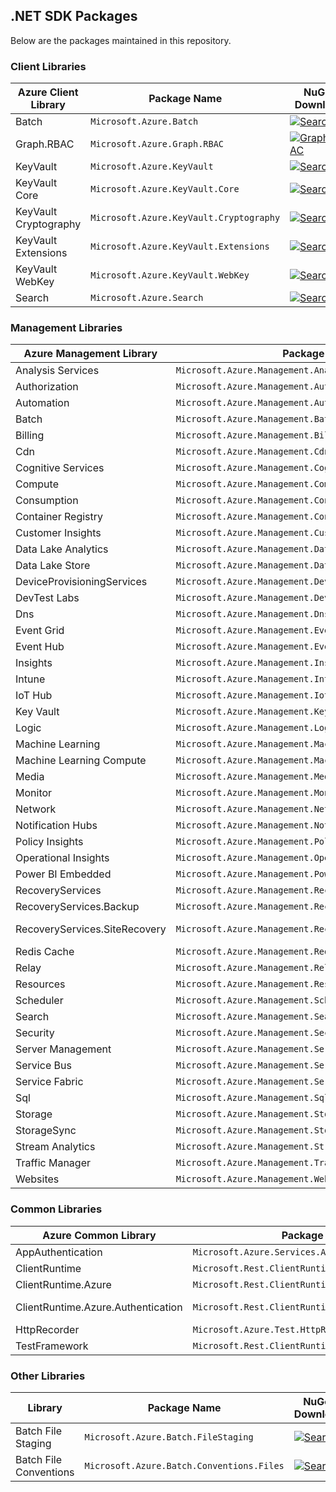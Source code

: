 ## .NET SDK Packages

Below are the packages maintained in this repository.

### Client Libraries

| Azure Client Library | Package Name                            | NuGet Download |
| ------------------------ | --------------------------------------- | -------------- |
| Batch                    | `Microsoft.Azure.Batch`                 | [![Search](https://img.shields.io/nuget/vpre/Microsoft.Azure.Batch.svg)](https://www.nuget.org/packages/Microsoft.Azure.Batch) |
| Graph.RBAC               | `Microsoft.Azure.Graph.RBAC`            | [![Graph.RBAC](https://img.shields.io/nuget/vpre/Microsoft.Azure.Graph.RBAC.svg)](https://www.nuget.org/packages/Microsoft.Azure.Graph.RBAC) |
| KeyVault                 | `Microsoft.Azure.KeyVault`              | [![Search](https://img.shields.io/nuget/vpre/Microsoft.Azure.KeyVault.svg)](https://www.nuget.org/packages/Microsoft.Azure.KeyVault) |
| KeyVault Core            | `Microsoft.Azure.KeyVault.Core`         | [![Search](https://img.shields.io/nuget/vpre/Microsoft.Azure.KeyVault.Core.svg)](https://www.nuget.org/packages/Microsoft.Azure.KeyVault.Core) |
| KeyVault Cryptography    | `Microsoft.Azure.KeyVault.Cryptography` | [![Search](https://img.shields.io/nuget/vpre/Microsoft.Azure.KeyVault.Cryptography.svg)](https://www.nuget.org/packages/Microsoft.Azure.KeyVault.Cryptography) |
| KeyVault Extensions      | `Microsoft.Azure.KeyVault.Extensions`   | [![Search](https://img.shields.io/nuget/vpre/Microsoft.Azure.KeyVault.Extensions.svg)](https://www.nuget.org/packages/Microsoft.Azure.KeyVault.Extensions) |
| KeyVault WebKey          | `Microsoft.Azure.KeyVault.WebKey`       | [![Search](https://img.shields.io/nuget/vpre/Microsoft.Azure.KeyVault.WebKey.svg)](https://www.nuget.org/packages/Microsoft.Azure.KeyVault.WebKey) |
| Search                   | `Microsoft.Azure.Search`                | [![Search](https://img.shields.io/nuget/vpre/Microsoft.Azure.Search.svg)](https://www.nuget.org/packages/Microsoft.Azure.Search) |

### Management Libraries

| Azure Management Library      | Package Name                                                | NuGet Download |
| ----------------------------- | ----------------------------------------------------------- | -------------- |
| Analysis Services             | `Microsoft.Azure.Management.Analysis`                       | [![Analysis Services](https://img.shields.io/nuget/vpre/Microsoft.Azure.Management.Analysis.svg)](https://www.nuget.org/packages/Microsoft.Azure.Management.Analysis) |
| Authorization                 | `Microsoft.Azure.Management.Authorization`                  | [![Authorization](https://img.shields.io/nuget/vpre/Microsoft.Azure.Management.Authorization.svg)](https://www.nuget.org/packages/Microsoft.Azure.Management.Authorization) |
| Automation                    | `Microsoft.Azure.Management.Automation`                     | [![Automation](https://img.shields.io/nuget/vpre/Microsoft.Azure.Management.Automation.svg)](https://www.nuget.org/packages/Microsoft.Azure.Management.Automation/) |
| Batch                         | `Microsoft.Azure.Management.Batch`                          | [![Batch](https://img.shields.io/nuget/vpre/Microsoft.Azure.Management.Batch.svg)](https://www.nuget.org/packages/Microsoft.Azure.Management.Batch/) |
| Billing                       | `Microsoft.Azure.Management.Billing`                        | [![Billing](https://img.shields.io/nuget/vpre/Microsoft.Azure.Management.Billing.svg)](https://www.nuget.org/packages/Microsoft.Azure.Management.Billing) |
| Cdn                           | `Microsoft.Azure.Management.Cdn`                            | [![Cdn](https://img.shields.io/nuget/vpre/Microsoft.Azure.Management.Cdn.svg)](https://www.nuget.org/packages/Microsoft.Azure.Management.Cdn) |
| Cognitive Services            | `Microsoft.Azure.Management.CognitiveServices`              | [![Cognitive Services](https://img.shields.io/nuget/vpre/Microsoft.Azure.Management.CognitiveServices.svg)](https://www.nuget.org/packages/Microsoft.Azure.Management.CognitiveServices) |
| Compute                       | `Microsoft.Azure.Management.Compute`                        | [![Compute](https://img.shields.io/nuget/vpre/Microsoft.Azure.Management.Compute.svg)](https://www.nuget.org/packages/Microsoft.Azure.Management.Compute) |
| Consumption                       | `Microsoft.Azure.Management.Consumption`                | [![Consumption](https://img.shields.io/nuget/vpre/Microsoft.Azure.Management.Consumption.svg)](https://www.nuget.org/packages/Microsoft.Azure.Management.Consumption) |
| Container Registry            | `Microsoft.Azure.Management.ContainerRegistry`              | [![Container Registry](https://img.shields.io/nuget/vpre/Microsoft.Azure.Management.ContainerRegistry.svg)](https://www.nuget.org/packages/Microsoft.Azure.Management.ContainerRegistry) |
| Customer Insights             | `Microsoft.Azure.Management.CustomerInsights`               | [![Customer Insights](https://img.shields.io/nuget/vpre/Microsoft.Azure.Management.CustomerInsights.svg)](https://www.nuget.org/packages/Microsoft.Azure.Management.CustomerInsights) |
| Data Lake Analytics           | `Microsoft.Azure.Management.DataLakeAnalytics`              | [![Data Lake Analytics](https://img.shields.io/nuget/vpre/Microsoft.Azure.Management.DataLake.Analytics.svg)](https://www.nuget.org/packages/Microsoft.Azure.Management.DataLake.Analytics) |
| Data Lake Store               | `Microsoft.Azure.Management.DataLakeStore`                  | [![Data Lake Store](https://img.shields.io/nuget/vpre/Microsoft.Azure.Management.DataLake.Store.svg)](https://www.nuget.org/packages/Microsoft.Azure.Management.DataLake.Store) |
| DeviceProvisioningServices    | `Microsoft.Azure.Management.DeviceProvisioningServices`     | [![DeviceProvisioningServices](https://img.shields.io/nuget/vpre/Microsoft.Azure.Management.DeviceProvisioningServices.svg)](https://www.nuget.org/packages/Microsoft.Azure.Management.DeviceProvisioningServices) |
| DevTest Labs                  | `Microsoft.Azure.Management.DevTestLabs`                    | [![DevTest Labs](https://img.shields.io/nuget/vpre/Microsoft.Azure.Management.DevTestLabs.svg)](https://www.nuget.org/packages/Microsoft.Azure.Management.DevTestLabs) |
| Dns                           | `Microsoft.Azure.Management.Dns`                            | [![Dns](https://img.shields.io/nuget/vpre/Microsoft.Azure.Management.Dns.svg)](https://www.nuget.org/packages/Microsoft.Azure.Management.Dns) |
| Event Grid                    | `Microsoft.Azure.Management.EventGrid`                      | [![Event Grid](https://img.shields.io/nuget/vpre/Microsoft.Azure.Management.EventGrid.svg)](https://www.nuget.org/packages/Microsoft.Azure.Management.EventGrid) |
| Event Hub                     | `Microsoft.Azure.Management.EventHub`                       | [![Event Hub](https://img.shields.io/nuget/vpre/Microsoft.Azure.Management.EventHub.svg)](https://www.nuget.org/packages/Microsoft.Azure.Management.EventHub) |
| Insights                      | `Microsoft.Azure.Management.Insights`                       | [![Insights](https://img.shields.io/nuget/vpre/Microsoft.Azure.Insights.svg)](https://www.nuget.org/packages/Microsoft.Azure.Insights) |
| Intune                        | `Microsoft.Azure.Management.Intune`                         | [![Intune](https://img.shields.io/nuget/vpre/Microsoft.Azure.Management.Intune.svg)](https://www.nuget.org/packages/Microsoft.Azure.Management.Intune) |
| IoT Hub                       | `Microsoft.Azure.Management.IotHub`                         | [![IoT Hub](https://img.shields.io/nuget/vpre/Microsoft.Azure.Management.IotHub.svg)](https://www.nuget.org/packages/Microsoft.Azure.Management.IotHub) |
| Key Vault                     | `Microsoft.Azure.Management.KeyVault`                       | [![Key Vault](https://img.shields.io/nuget/vpre/Microsoft.Azure.Management.KeyVault.svg)](https://www.nuget.org/packages/Microsoft.Azure.Management.KeyVault) |
| Logic                         | `Microsoft.Azure.Management.Logic`                          | [![Logic](https://img.shields.io/nuget/vpre/Microsoft.Azure.Management.Logic.svg)](https://www.nuget.org/packages/Microsoft.Azure.Management.Logic) |
| Machine Learning              | `Microsoft.Azure.Management.MachineLearning`                | [![Machine Learning](https://img.shields.io/nuget/vpre/Microsoft.Azure.Management.MachineLearning.svg)](https://www.nuget.org/packages/Microsoft.Azure.Management.MachineLearning) |
| Machine Learning Compute      | `Microsoft.Azure.Management.MachineLearningCompute`         | [![Machine Learning Compute](https://img.shields.io/nuget/vpre/Microsoft.Azure.Management.MachineLearningCompute.svg)](https://www.nuget.org/packages/Microsoft.Azure.Management.MachineLearningCompute) |
| Media                         | `Microsoft.Azure.Management.Media`                          | [![Media](https://img.shields.io/nuget/vpre/Microsoft.Azure.Management.Media.svg)](https://www.nuget.org/packages/Microsoft.Azure.Management.Media) |
| Monitor                       | `Microsoft.Azure.Management.Monitor`                        | [![Monitor](https://img.shields.io/nuget/vpre/Microsoft.Azure.Management.Monitor.svg)](https://www.nuget.org/packages/Microsoft.Azure.Management.Monitor) |
| Network                       | `Microsoft.Azure.Management.Network`                        | [![Network](https://img.shields.io/nuget/vpre/Microsoft.Azure.Management.Network.svg)](https://www.nuget.org/packages/Microsoft.Azure.Management.Network) |
| Notification Hubs             | `Microsoft.Azure.Management.NotificationHubs`               | [![Notification Hubs](https://img.shields.io/nuget/vpre/Microsoft.Azure.Management.NotificationHubs.svg)](https://www.nuget.org/packages/Microsoft.Azure.Management.NotificationHubs) |
| Policy Insights               | `Microsoft.Azure.Management.PolicyInsights`                 | [![Policy Insights](https://img.shields.io/nuget/vpre/Microsoft.Azure.Management.PolicyInsights.svg)](https://www.nuget.org/packages/Microsoft.Azure.Management.PolicyInsights) |
| Operational Insights          | `Microsoft.Azure.Management.OperationalInsights`            | [![Operational Insights](https://img.shields.io/nuget/vpre/Microsoft.Azure.Management.OperationalInsights.svg)](https://www.nuget.org/packages/Microsoft.Azure.Management.OperationalInsights) |
| Power BI Embedded             | `Microsoft.Azure.Management.PowerBIEmbedded`                | [![Power BI Embedded](https://img.shields.io/nuget/vpre/Microsoft.Azure.Management.PowerBIEmbedded.svg)](https://www.nuget.org/packages/Microsoft.Azure.Management.PowerBIEmbedded) |
| RecoveryServices              | `Microsoft.Azure.Management.RecoveryServices`               | [![RecoveryServices](https://img.shields.io/nuget/vpre/Microsoft.Azure.Management.RecoveryServices.svg)](https://www.nuget.org/packages/Microsoft.Azure.Management.RecoveryServices) |
| RecoveryServices.Backup       | `Microsoft.Azure.Management.RecoveryServices.Backup`        | [![RecoveryServices.Backup](https://img.shields.io/nuget/vpre/Microsoft.Azure.Management.RecoveryServices.Backup.svg)](https://www.nuget.org/packages/Microsoft.Azure.Management.RecoveryServices.Backup) |
| RecoveryServices.SiteRecovery | `Microsoft.Azure.Management.RecoveryServices.SiteRecovery`  | [![RecoveryServices.SiteRecovery](https://img.shields.io/nuget/vpre/Microsoft.Azure.Management.RecoveryServices.SiteRecovery.svg)](https://www.nuget.org/packages/Microsoft.Azure.Management.RecoveryServices.SiteRecovery) |
| Redis Cache                   | `Microsoft.Azure.Management.RedisCache`                     | [![Redis Cache](https://img.shields.io/nuget/vpre/Microsoft.Azure.Management.Redis.svg)](https://www.nuget.org/packages/Microsoft.Azure.Management.Redis) |
| Relay                         | `Microsoft.Azure.Management.Relay`                          | [![Relay](https://img.shields.io/nuget/vpre/Microsoft.Azure.Management.Relay.svg)](https://www.nuget.org/packages/Microsoft.Azure.Management.Relay) |
| Resources                     | `Microsoft.Azure.Management.ResourceManager`                | [![Resources](https://img.shields.io/nuget/vpre/Microsoft.Azure.Management.ResourceManager.svg)](https://www.nuget.org/packages/Microsoft.Azure.Management.ResourceManager) |
| Scheduler                     | `Microsoft.Azure.Management.Scheduler`                      | [![Scheduler](https://img.shields.io/nuget/vpre/Microsoft.Azure.Management.Scheduler.svg)](https://www.nuget.org/packages/Microsoft.Azure.Management.Scheduler) |
| Search                        | `Microsoft.Azure.Management.Search`                         | [![Search](https://img.shields.io/nuget/vpre/Microsoft.Azure.Management.Search.svg)](https://www.nuget.org/packages/Microsoft.Azure.Management.Search) |
| Security                      | `Microsoft.Azure.Management.SecurityCenter`                 | [![Security Center](https://img.shields.io/nuget/vpre/Microsoft.Azure.Management.SecurityCenter.svg)](https://www.nuget.org/packages/Microsoft.Azure.Management.SecurityCenter) |
| Server Management             | `Microsoft.Azure.Management.ServerManagement`               | [![Server Management](https://img.shields.io/nuget/vpre/Microsoft.Azure.Management.ServerManagement.svg)](https://www.nuget.org/packages/Microsoft.Azure.Management.ServerManagement) |
| Service Bus                   | `Microsoft.Azure.Management.ServiceBus`                     | [![Service Bus](https://img.shields.io/nuget/vpre/Microsoft.Azure.Management.ServiceBus.svg)](https://www.nuget.org/packages/Microsoft.Azure.Management.ServiceBus) |
| Service Fabric                | `Microsoft.Azure.Management.ServiceFabric`                  | [![Service Fabric](https://img.shields.io/nuget/vpre/Microsoft.Azure.Management.ServiceFabric.svg)](https://www.nuget.org/packages/Microsoft.Azure.Management.ServiceFabric) |
| Sql                           | `Microsoft.Azure.Management.Sql`                            | [![Sql](https://img.shields.io/nuget/vpre/Microsoft.Azure.Management.Sql.svg)](https://www.nuget.org/packages/Microsoft.Azure.Management.Sql) |
| Storage                       | `Microsoft.Azure.Management.Storage`                        | [![Storage](https://img.shields.io/nuget/vpre/Microsoft.Azure.Management.Storage.svg)](https://www.nuget.org/packages/Microsoft.Azure.Management.Storage) |
| StorageSync                       | `Microsoft.Azure.Management.StorageSync`                        | [![StorageSync](https://img.shields.io/nuget/vpre/Microsoft.Azure.Management.StorageSync.svg)](https://www.nuget.org/packages/Microsoft.Azure.Management.StorageSync) |
| Stream Analytics              | `Microsoft.Azure.Management.StreamAnalytics`                | [![Stream Analytics](https://img.shields.io/nuget/vpre/Microsoft.Azure.Management.StreamAnalytics.svg)](https://www.nuget.org/packages/Microsoft.Azure.Management.StreamAnalytics) |
| Traffic Manager               | `Microsoft.Azure.Management.TrafficManager`                 | [![Traffic Manager](https://img.shields.io/nuget/vpre/Microsoft.Azure.Management.TrafficManager.svg)](https://www.nuget.org/packages/Microsoft.Azure.Management.TrafficManager) |
| Websites                      | `Microsoft.Azure.Management.Websites`                       | [![Websites](https://img.shields.io/nuget/vpre/Microsoft.Azure.Management.Websites.svg)](https://www.nuget.org/packages/Microsoft.Azure.Management.Websites) |

### Common Libraries

| Azure Common Library               | Package Name                                        | NuGet Download |
| ---------------------------------- | --------------------------------------------------- | -------------- |
| AppAuthentication                  | `Microsoft.Azure.Services.AppAuthentication`        | [![ClientRuntime](https://img.shields.io/nuget/vpre/Microsoft.Azure.Services.AppAuthentication.svg)](https://www.nuget.org/packages/Microsoft.Azure.Services.AppAuthentication) |
| ClientRuntime                      | `Microsoft.Rest.ClientRuntime`                      | [![ClientRuntime](https://img.shields.io/nuget/vpre/Microsoft.Rest.ClientRuntime.svg)](https://www.nuget.org/packages/Microsoft.Rest.ClientRuntime) |
| ClientRuntime.Azure                | `Microsoft.Rest.ClientRuntime.Azure`                | [![ClientRuntime.Azure](https://img.shields.io/nuget/vpre/Microsoft.Rest.ClientRuntime.Azure.svg)](https://www.nuget.org/packages/Microsoft.Rest.ClientRuntime.Azure) |
| ClientRuntime.Azure.Authentication | `Microsoft.Rest.ClientRuntime.Azure.Authentication` | [![ClientRuntime.Azure.Authentication](https://img.shields.io/nuget/vpre/Microsoft.Rest.ClientRuntime.Azure.Authentication.svg)](https://www.nuget.org/packages/Microsoft.Rest.ClientRuntime.Azure.Authentication) |
| HttpRecorder                       | `Microsoft.Azure.Test.HttpRecorder`                 | [![HttpRecorder](https://img.shields.io/nuget/vpre/Microsoft.Azure.Test.HttpRecorder.svg)](https://www.nuget.org/packages/Microsoft.Azure.Test.HttpRecorder) |
| TestFramework                      | `Microsoft.Rest.ClientRuntime.Azure.TestFramework`  | [![TestFramework](https://img.shields.io/nuget/vpre/Microsoft.Rest.ClientRuntime.Azure.TestFramework.svg)](https://www.nuget.org/packages/Microsoft.Rest.ClientRuntime.Azure.TestFramework) |

### Other Libraries

| Library                  | Package Name                              | NuGet Download |
| ------------------------ | ----------------------------------------- | -------------- |
| Batch File Staging       | `Microsoft.Azure.Batch.FileStaging`       | [![Search](https://img.shields.io/nuget/vpre/Microsoft.Azure.Batch.FileStaging.svg)](https://www.nuget.org/packages/Microsoft.Azure.Batch.FileStaging) |
| Batch File Conventions   | `Microsoft.Azure.Batch.Conventions.Files` | [![Search](https://img.shields.io/nuget/vpre/Microsoft.Azure.Batch.Conventions.Files.svg)](https://www.nuget.org/packages/Microsoft.Azure.Batch.Conventions.Files) |
